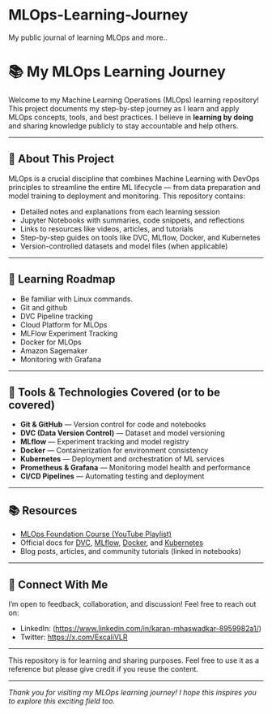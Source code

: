 # MLOps-Learning-Journey
My public journal of learning MLOps and more..

# 📚 My MLOps Learning Journey

Welcome to my Machine Learning Operations (MLOps) learning repository! This project documents my step-by-step journey as I learn and apply MLOps concepts, tools, and best practices. I believe in **learning by doing** and sharing knowledge publicly to stay accountable and help others.

---

## 🚀 About This Project

MLOps is a crucial discipline that combines Machine Learning with DevOps principles to streamline the entire ML lifecycle — from data preparation and model training to deployment and monitoring. This repository contains:

- Detailed notes and explanations from each learning session
- Jupyter Notebooks with summaries, code snippets, and reflections
- Links to resources like videos, articles, and tutorials
- Step-by-step guides on tools like DVC, MLflow, Docker, and Kubernetes
- Version-controlled datasets and model files (when applicable)

---

## 📅 Learning Roadmap

- Be familiar with Linux commands.
- Git and github
- DVC Pipeline tracking
- Cloud Platform for MLOps
- MLFlow Experiment Tracking
- Docker for MLOps
- Amazon Sagemaker
- Monitoring with Grafana

---


## 🔧 Tools & Technologies Covered (or to be covered)

- **Git & GitHub** — Version control for code and notebooks
- **DVC (Data Version Control)** — Dataset and model versioning
- **MLflow** — Experiment tracking and model registry
- **Docker** — Containerization for environment consistency
- **Kubernetes** — Deployment and orchestration of ML services
- **Prometheus & Grafana** — Monitoring model health and performance
- **CI/CD Pipelines** — Automating testing and deployment

---

## 📚 Resources

- [MLOps Foundation Course (YouTube Playlist)](https://www.youtube.com/watch?v=eRyQDkCrZrk&list=PLkz_y24mlSJbtHxCveCT9NkgYdEhc42il)
- Official docs for [DVC](https://dvc.org/doc), [MLflow](https://mlflow.org/docs/latest/index.html), [Docker](https://docs.docker.com/), and [Kubernetes](https://kubernetes.io/docs/home/)
- Blog posts, articles, and community tutorials (linked in notebooks)

---

## 🤝 Connect With Me

I’m open to feedback, collaboration, and discussion! Feel free to reach out on:

- LinkedIn: (https://www.linkedin.com/in/karan-mhaswadkar-8959982a1/)
- Twitter: https://x.com/ExcaliVLR

---



This repository
 is for learning and sharing purposes. Feel free to use it as a reference but please give credit if you reuse the content.

---

*Thank you for visiting my MLOps learning journey! I hope this inspires you to explore this exciting field too.*

